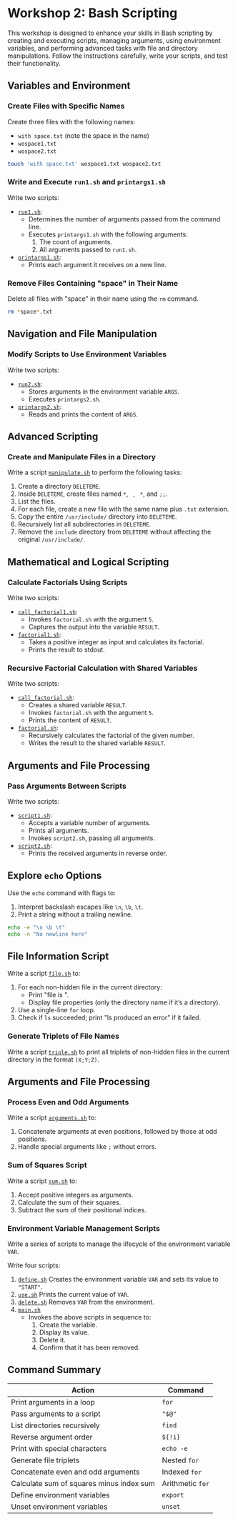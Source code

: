 # Workshop 2: Bash Scripting

This workshop is designed to enhance your skills in Bash scripting by creating and executing scripts, managing arguments, using environment variables, and performing advanced tasks with file and directory manipulations. Follow the instructions carefully, write your scripts, and test their functionality.

##  Variables and Environment 

###  Create Files with Specific Names 
Create three files with the following names:
- `with space.txt` (note the space in the name)
- `wospace1.txt`
- `wospace2.txt`
```bash
touch 'with space.txt' wospace1.txt wospace2.txt
```

### Write and Execute `run1.sh` and `printargs1.sh`
Write two scripts:
  - [`run1.sh`](./code/run1.sh):
    - Determines the number of arguments passed from the command line.
    - Executes `printargs1.sh` with the following arguments:
      1. The count of arguments.
      2. All arguments passed to `run1.sh`.
  - [`printargs1.sh`](./code/printargs1.sh):
    - Prints each argument it receives on a new line.

### Remove Files Containing "space" in Their Name
Delete all files with "space" in their name using the `rm` command.
```bash
rm *space*.txt
```

## Navigation and File Manipulation

### Modify Scripts to Use Environment Variables
Write two scripts:
  - [`run2.sh`](./code/run2.sh):
    - Stores arguments in the environment variable `ARGS`.
    - Executes `printargs2.sh`.
  - [`printargs2.sh`](./code/printargs2.sh):
    - Reads and prints the content of `ARGS`.

## Advanced Scripting

### Create and Manipulate Files in a Directory
Write a script [`manipulate.sh`](./code/manipulate.sh) to perform the following tasks:
1. Create a directory `DELETEME`.
2. Inside `DELETEME`, create files named `*`, ` `, ` *`, and `;;`.
3. List the files.
4. For each file, create a new file with the same name plus `.txt` extension.
5. Copy the entire `/usr/include/` directory into `DELETEME`.
6. Recursively list all subdirectories in `DELETEME`.
7. Remove the `include` directory from `DELETEME` without affecting the original `/usr/include/`.

## Mathematical and Logical Scripting

### Calculate Factorials Using Scripts
Write two scripts:
- [`call_factorial1.sh`](./code/call_factorial1.sh):
  - Invokes `factorial.sh` with the argument `5`.
  - Captures the output into the variable `RESULT`.
- [`factorial1.sh`](./code/factorial1.sh):
  - Takes a positive integer as input and calculates its factorial.
  - Prints the result to stdout.

### Recursive Factorial Calculation with Shared Variables 
Write two scripts:
- [`call_factorial.sh`](./code/call_factorial2.sh):
  - Creates a shared variable `RESULT`.
  - Invokes `factorial.sh` with the argument `5`.
  - Prints the content of `RESULT`.
- [`factorial.sh`](./code/factorial2.sh):
  - Recursively calculates the factorial of the given number.
  - Writes the result to the shared variable `RESULT`.

## Arguments and File Processing 

### Pass Arguments Between Scripts 
Write two scripts:
- [`script1.sh`](./code/script1.sh):
  - Accepts a variable number of arguments.
  - Prints all arguments.
  - Invokes `script2.sh`, passing all arguments.
- [`script2.sh`](./code/script2.sh):
  - Prints the received arguments in reverse order.

## Explore `echo` Options 
Use the `echo` command with flags to:
1. Interpret backslash escapes like `\n`, `\b`, `\t`.
2. Print a string without a trailing newline.
```bash
echo -e "\n \b \t"
echo -n "No newline here"
```

## File Information Script 
Write a script [`file.sh`](./code/file.sh) to:
1. For each non-hidden file in the current directory:
   - Print "file is <filename>".
   - Display file properties (only the directory name if it’s a directory).
2. Use a single-line `for` loop.
3. Check if `ls` succeeded; print "ls produced an error" if it failed.

### Generate Triplets of File Names 
Write a script [`triple.sh`](./code/triple.sh) to print all triplets of non-hidden files in the current directory in the format `(X;Y;Z)`.

## Arguments and File Processing 

### Process Even and Odd Arguments 
Write a script [`arguments.sh`](./code/arguments.sh) to:
1. Concatenate arguments at even positions, followed by those at odd positions.
2. Handle special arguments like `;` without errors.

### Sum of Squares Script 
Write a script [`sum.sh`](./code/sum.sh) to:
1. Accept positive integers as arguments.
2. Calculate the sum of their squares.
3. Subtract the sum of their positional indices.

### Environment Variable Management Scripts 
Write a series of scripts to manage the lifecycle of the environment variable `VAR`.

Write four scripts:
1. [`define.sh`](./code/define.sh) Creates the environment variable `VAR` and sets its value to `"START"`.  
2. [`use.sh`](./code/use.sh) Prints the current value of `VAR`.  
3. [`delete.sh`](./code/delete.sh) Removes `VAR` from the environment.  
4. [`main.sh`](./code/main.sh)  
   - Invokes the above scripts in sequence to:
     1. Create the variable.
     2. Display its value.
     3. Delete it.
     4. Confirm that it has been removed.

## Command Summary

|  Action                                      |  Command        |
|-----------------------------------------------|-------------------|
| Print arguments in a loop                     | `for`            |
| Pass arguments to a script                    | `"$@"`          |
| List directories recursively                  | `find`           |
| Reverse argument order                        | `${!i}`          |
| Print with special characters                 | `echo -e`        |
| Generate file triplets                        | Nested `for`     |
| Concatenate even and odd arguments            | Indexed `for`    |
| Calculate sum of squares minus index sum      | Arithmetic `for` |
| Define environment variables                  | `export`         |
| Unset environment variables                   | `unset`          |
